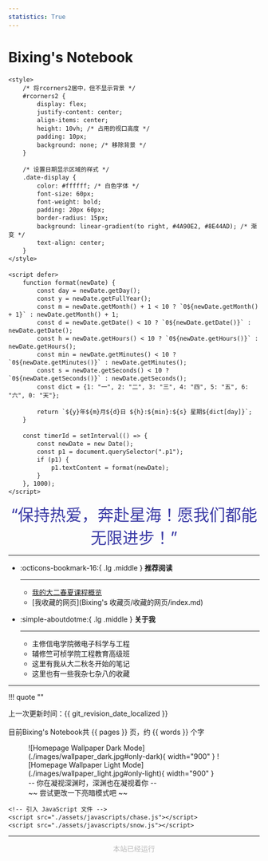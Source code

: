 ```yaml
---
statistics: True
---
```


# Bixing's Notebook
<div id="rcorners2">
    <div id="rcorners1" class="date-display">
        <p class="p1"></p>
    </div>

    <style>
        /* 将rcorners2居中，但不显示背景 */
        #rcorners2 {
            display: flex;
            justify-content: center;
            align-items: center;
            height: 10vh; /* 占用的视口高度 */
            padding: 10px;
            background: none; /* 移除背景 */
        }
    
        /* 设置日期显示区域的样式 */
        .date-display {
            color: #ffffff; /* 白色字体 */
            font-size: 60px;
            font-weight: bold;
            padding: 20px 60px;
            border-radius: 15px;
            background: linear-gradient(to right, #4A90E2, #8E44AD); /* 渐变 */
            text-align: center;
        }
    </style>
    
    <script defer>
        function format(newDate) {
            const day = newDate.getDay();
            const y = newDate.getFullYear();
            const m = newDate.getMonth() + 1 < 10 ? `0${newDate.getMonth() + 1}` : newDate.getMonth() + 1;
            const d = newDate.getDate() < 10 ? `0${newDate.getDate()}` : newDate.getDate();
            const h = newDate.getHours() < 10 ? `0${newDate.getHours()}` : newDate.getHours();
            const min = newDate.getMinutes() < 10 ? `0${newDate.getMinutes()}` : newDate.getMinutes();
            const s = newDate.getSeconds() < 10 ? `0${newDate.getSeconds()}` : newDate.getSeconds();
            const dict = {1: "一", 2: "二", 3: "三", 4: "四", 5: "五", 6: "六", 0: "天"};
    
            return `${y}年${m}月${d}日 ${h}:${min}:${s} 星期${dict[day]}`;
        }
    
        const timerId = setInterval(() => {
            const newDate = new Date();
            const p1 = document.querySelector(".p1");
            if (p1) {
                p1.textContent = format(newDate);
            }
        }, 1000);
    </script>
</div>

<center>
    <font color="#3b3ba6" size="6" class="ml3">“保持热爱，奔赴星海！愿我们都能无限进步！”</font>
</center>

<script src="https://cdnjs.cloudflare.com/ajax/libs/animejs/2.0.2/anime.min.js"></script>
<script>
    var textWrapper = document.querySelector('.ml3');
    textWrapper.innerHTML = textWrapper.textContent.replace(/./g, "<span class='letter'>$&</span>");

    anime.timeline({ loop: true })
        .add({
            targets: '.ml3 .letter',
            opacity: [0, 1], // 透明度从0到1
            translateX: [40, 0], // 每个字母从右侧40px移动到原位
            easing: "easeOutExpo", // 缓动效果
            duration: 1200, // 每个字母动画持续时间
            delay: (el, i) => 150 * i // 每个字母动画之间的延迟
        })
        .add({
            targets: '.ml3',
            opacity: 0, // 整体文本透明度变为0
            duration: 1000, // 整体文本淡出动画时间
            easing: "easeOutExpo",
            delay: 1000 // 在淡出前停留一段时间
        });
</script>

***

<div class="grid cards" markdown>

-   :octicons-bookmark-16:{ .lg .middle } __推荐阅读__

    ---

    - [我的大二春夏课程概览](大二春夏/课程概览/index.md)
    - [我收藏的网页](Bixing's 收藏页/收藏的网页/index.md)


-   :simple-aboutdotme:{ .lg .middle } __关于我__

    ---

    - 主修信电学院微电子科学与工程
    - 辅修竺可桢学院工程教育高级班
    - 这里有我从大二秋冬开始的笔记
    - 这里也有一些我杂七杂八的收藏

</div>

***

!!! quote ""
    <div class="center-text">
    上一次更新时间：{{ git_revision_date_localized }}<br>
    <br>
    目前Bixing's Notebook共 {{ pages }} 页，约 {{ words }} 个字
    </div>



<figure markdown="span">
    ![Homepage Wallpaper Dark Mode](./images/wallpaper_dark.jpg#only-dark){ width="900" }
    ![Homepage Wallpaper Light Mode](./images/wallpaper_light.jpg#only-light){ width="900" }
    <figcaption>-- 你在凝视深渊时，深渊也在凝视着你 --</figcaption>
    <figcaption>~~ 尝试更改一下亮暗模式吧 ~~</figcaption>
</figure>

<!DOCTYPE html>
<html lang="en">
<head>
    <meta charset="UTF-8">
    <meta name="viewport" content="width=device-width, initial-scale=1.0">
    <title>Mouse Chase</title>
    <style>
        .img {
            width: 50px;
            height: 50px;
            position: absolute;
            background-image: url('./images/ac.png');
            background-size: cover;
        }
    </style>
</head>
<body>
    <div class="experience"></div>
    <div class="img"></div>

    <!-- 引入 JavaScript 文件 -->
    <script src="./assets/javascripts/chase.js"></script>
    <script src="./assets/javascripts/snow.js"></script>
</body>
</html>

***
<body>
    <font color="#B9B9B9">
        <p style="text-align: center;">
            <span>本站已经运行</span>
            <span id='box1'></span>
        </p>
        <div id="box1"></div>
        <script>
            function timingTime() {
                let start = '2024-07-10 00:00:00';
                let startTime = new Date(start).getTime();
                let currentTime = new Date().getTime();
                let difference = currentTime - startTime;
                let m = Math.floor(difference / 1000);
                let mm = m % 60; // 秒
                let f = Math.floor(m / 60);
                let ff = f % 60; // 分钟
                let s = Math.floor(f / 60); // 小时
                let ss = s % 24;
                let day = Math.floor(s / 24); // 天数
                return day + "天" + ss + "时" + ff + "分" + mm + '秒';
            }
            setInterval(() => {
                document.getElementById('box1').innerHTML = timingTime();
            }, 1000);
        </script>
    </font>
</body>

